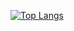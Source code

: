 
[![Top Langs](https://github-readme-stats.vercel.app/api/top-langs/?username=Wajktor13)](https://github.com/Wajktor13/github-readme-stats)

